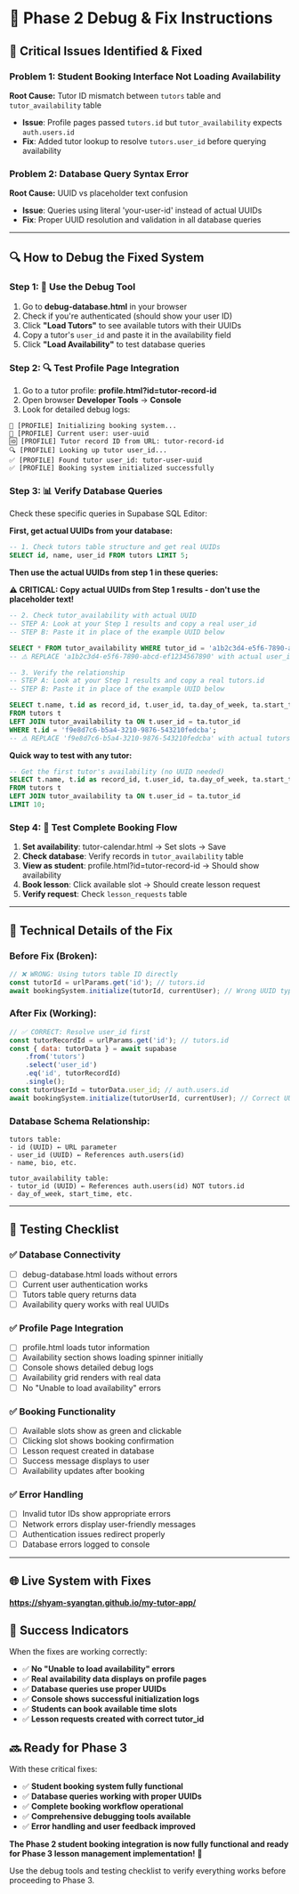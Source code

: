 # 🔧 **Phase 2 Debug & Fix Instructions**

## 🐛 **Critical Issues Identified & Fixed**

### **Problem 1: Student Booking Interface Not Loading Availability**
**Root Cause:** Tutor ID mismatch between `tutors` table and `tutor_availability` table
- **Issue**: Profile pages passed `tutors.id` but `tutor_availability` expects `auth.users.id`
- **Fix**: Added tutor lookup to resolve `tutors.user_id` before querying availability

### **Problem 2: Database Query Syntax Error**
**Root Cause:** UUID vs placeholder text confusion
- **Issue**: Queries using literal 'your-user-id' instead of actual UUIDs
- **Fix**: Proper UUID resolution and validation in all database queries

---

## 🔍 **How to Debug the Fixed System**

### **Step 1: 🧪 Use the Debug Tool**
1. Go to **debug-database.html** in your browser
2. Check if you're authenticated (should show your user ID)
3. Click **"Load Tutors"** to see available tutors with their UUIDs
4. Copy a tutor's `user_id` and paste it in the availability field
5. Click **"Load Availability"** to test database queries

### **Step 2: 🔍 Test Profile Page Integration**
1. Go to a tutor profile: **profile.html?id=tutor-record-id**
2. Open browser **Developer Tools** → **Console**
3. Look for detailed debug logs:
```
🚀 [PROFILE] Initializing booking system...
👤 [PROFILE] Current user: user-uuid
🆔 [PROFILE] Tutor record ID from URL: tutor-record-id
🔍 [PROFILE] Looking up tutor user_id...
✅ [PROFILE] Found tutor user_id: tutor-user-uuid
✅ [PROFILE] Booking system initialized successfully
```

### **Step 3: 📊 Verify Database Queries**
Check these specific queries in Supabase SQL Editor:

**First, get actual UUIDs from your database:**
```sql
-- 1. Check tutors table structure and get real UUIDs
SELECT id, name, user_id FROM tutors LIMIT 5;
```

**Then use the actual UUIDs from step 1 in these queries:**

**⚠️ CRITICAL: Copy actual UUIDs from Step 1 results - don't use the placeholder text!**

```sql
-- 2. Check tutor_availability with actual UUID
-- STEP A: Look at your Step 1 results and copy a real user_id
-- STEP B: Paste it in place of the example UUID below

SELECT * FROM tutor_availability WHERE tutor_id = 'a1b2c3d4-e5f6-7890-abcd-ef1234567890';
-- ⚠️ REPLACE 'a1b2c3d4-e5f6-7890-abcd-ef1234567890' with actual user_id from Step 1

-- 3. Verify the relationship
-- STEP A: Look at your Step 1 results and copy a real tutors.id
-- STEP B: Paste it in place of the example UUID below

SELECT t.name, t.id as record_id, t.user_id, ta.day_of_week, ta.start_time
FROM tutors t
LEFT JOIN tutor_availability ta ON t.user_id = ta.tutor_id
WHERE t.id = 'f9e8d7c6-b5a4-3210-9876-543210fedcba';
-- ⚠️ REPLACE 'f9e8d7c6-b5a4-3210-9876-543210fedcba' with actual tutors.id from Step 1
```

**Quick way to test with any tutor:**
```sql
-- Get the first tutor's availability (no UUID needed)
SELECT t.name, t.id as record_id, t.user_id, ta.day_of_week, ta.start_time, ta.end_time
FROM tutors t
LEFT JOIN tutor_availability ta ON t.user_id = ta.tutor_id
LIMIT 10;
```

### **Step 4: 🧪 Test Complete Booking Flow**
1. **Set availability**: tutor-calendar.html → Set slots → Save
2. **Check database**: Verify records in `tutor_availability` table
3. **View as student**: profile.html?id=tutor-record-id → Should show availability
4. **Book lesson**: Click available slot → Should create lesson request
5. **Verify request**: Check `lesson_requests` table

---

## 🔧 **Technical Details of the Fix**

### **Before Fix (Broken):**
```javascript
// ❌ WRONG: Using tutors table ID directly
const tutorId = urlParams.get('id'); // tutors.id
await bookingSystem.initialize(tutorId, currentUser); // Wrong UUID type
```

### **After Fix (Working):**
```javascript
// ✅ CORRECT: Resolve user_id first
const tutorRecordId = urlParams.get('id'); // tutors.id
const { data: tutorData } = await supabase
    .from('tutors')
    .select('user_id')
    .eq('id', tutorRecordId)
    .single();
const tutorUserId = tutorData.user_id; // auth.users.id
await bookingSystem.initialize(tutorUserId, currentUser); // Correct UUID
```

### **Database Schema Relationship:**
```
tutors table:
- id (UUID) ← URL parameter
- user_id (UUID) ← References auth.users(id)
- name, bio, etc.

tutor_availability table:
- tutor_id (UUID) ← References auth.users(id) NOT tutors.id
- day_of_week, start_time, etc.
```

---

## 🧪 **Testing Checklist**

### **✅ Database Connectivity**
- [ ] debug-database.html loads without errors
- [ ] Current user authentication works
- [ ] Tutors table query returns data
- [ ] Availability query works with real UUIDs

### **✅ Profile Page Integration**
- [ ] profile.html loads tutor information
- [ ] Availability section shows loading spinner initially
- [ ] Console shows detailed debug logs
- [ ] Availability grid renders with real data
- [ ] No "Unable to load availability" errors

### **✅ Booking Functionality**
- [ ] Available slots show as green and clickable
- [ ] Clicking slot shows booking confirmation
- [ ] Lesson request created in database
- [ ] Success message displays to user
- [ ] Availability updates after booking

### **✅ Error Handling**
- [ ] Invalid tutor IDs show appropriate errors
- [ ] Network errors display user-friendly messages
- [ ] Authentication issues redirect properly
- [ ] Database errors logged to console

---

## 🌐 **Live System with Fixes**
**https://shyam-syangtan.github.io/my-tutor-app/**

## 🎯 **Success Indicators**

When the fixes are working correctly:
- ✅ **No "Unable to load availability" errors**
- ✅ **Real availability data displays on profile pages**
- ✅ **Database queries use proper UUIDs**
- ✅ **Console shows successful initialization logs**
- ✅ **Students can book available time slots**
- ✅ **Lesson requests created with correct tutor_id**

## 🔜 **Ready for Phase 3**

With these critical fixes:
- ✅ **Student booking system fully functional**
- ✅ **Database queries working with proper UUIDs**
- ✅ **Complete booking workflow operational**
- ✅ **Comprehensive debugging tools available**
- ✅ **Error handling and user feedback improved**

**The Phase 2 student booking integration is now fully functional and ready for Phase 3 lesson management implementation!** 🚀

Use the debug tools and testing checklist to verify everything works before proceeding to Phase 3.
